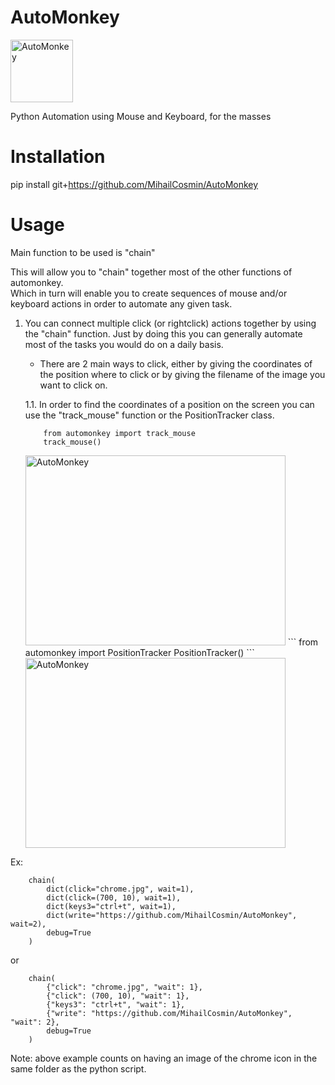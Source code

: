 # AutoMonkey
<img alt="AutoMonkey" src="img/monkey.ico" width="100px" height="100px"/>

Python Automation using Mouse and Keyboard, for the masses

# Installation
pip install git+https://github.com/MihailCosmin/AutoMonkey

# Usage
Main function to be used is "chain"  

This will allow you to "chain" together most of the other functions of automonkey.  
Which in turn will enable you to create sequences of mouse and/or keyboard actions in order to automate any given task.

1. You can connect multiple click (or rightclick) actions together by using the "chain" function. Just by doing this you can generally automate most of the tasks you would do on a daily basis.
    * There are 2 main ways to click, either by giving the coordinates of the position where to click or by giving the filename of the image you want to click on.

    1.1. In order to find the coordinates of a position on the screen you can use the "track_mouse" function or the PositionTracker class.
    ```
        from automonkey import track_mouse
        track_mouse()
    ```
    <img alt="AutoMonkey" src="demo/track_mouse.gif" width="416px" height="304px"/>
    ```
        from automonkey import PositionTracker
        PositionTracker()
    ```
    <img alt="AutoMonkey" src="demo/PositionTracker.gif" width="416px" height="304px"/>

Ex:

```
    chain(  
        dict(click="chrome.jpg", wait=1),  
        dict(click=(700, 10), wait=1),  
        dict(keys3="ctrl+t", wait=1),  
        dict(write="https://github.com/MihailCosmin/AutoMonkey", wait=2),  
        debug=True  
    )
```

or

```
    chain(  
        {"click": "chrome.jpg", "wait": 1},  
        {"click": (700, 10), "wait": 1},  
        {"keys3": "ctrl+t", "wait": 1},  
        {"write": "https://github.com/MihailCosmin/AutoMonkey", "wait": 2},  
        debug=True  
    )
```


Note: above example counts on having an image of the chrome icon in the same folder as the python script.